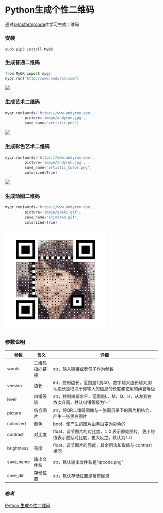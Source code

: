 # Python生成个性二维码

通过[sylnsfar/qrcode](https://github.com/sylnsfar/qrcode)库学习生成二维码



### 安装

`sudo pip3 install MyQR`

### 生成普通二维码

```python
from MyQR import myqr
myqr.run('http://www.andyron.com')
```

![](qrcode.png)

### 生成艺术二维码

```python
myqr.run(words='https://www.andyron.com', 
         picture='image/andyron.jpg', 
         save_name='artistic.png')
```

![](artistic.png)



### 生成彩色艺术二维码

```python
myqr.run(words='https://www.andyron.com', 
         picture='image/andyron.jpg', 
         save_name='artistic_Color.png', 
         colorized=True)
```

![](artistic_Color.png)

### 生成动图二维码

```python
myqr.run(words='https://www.andyron.com', 
         picture='image/gakki.gif', 
         save_name='animated.gif', 
         colorized=True)
```



![](animated.gif)

### 参数说明

| 参数       | 含义           | 详细                                                         |
| ---------- | -------------- | ------------------------------------------------------------ |
| words      | 二维码指向链接 | str，输入链接或者句子作为参数                                |
| version    | 边长           | int，控制边长，范围是1到40，数字越大边长越大,默认边长是取决于你输入的信息的长度和使用的纠错等级 |
| level      | 纠错等级       | str，控制纠错水平，范围是L、M、Q、H，从左到右依次升高，默认纠错等级为'H' |
| picture    | 结合图片       | str，将QR二维码图像与一张同目录下的图片相结合，产生一张黑白图片 |
| colorized  | 颜色           | bool，使产生的图片由黑白变为彩色的                           |
| contrast   | 对比度         | float，调节图片的对比度，1.0 表示原始图片，更小的值表示更低对比度，更大反之。默认为1.0 |
| brightness | 亮度           | float，调节图片的亮度，其余用法和取值与 contrast 相同        |
| save_name  | 输出文件名     | str，默认输出文件名是"qrcode.png"                            |
| save_dir   | 存储位置       | str，默认存储位置是当前目录                                  |





### 参考

[Python 生成个性二维码](https://www.shiyanlou.com/courses/1126)

